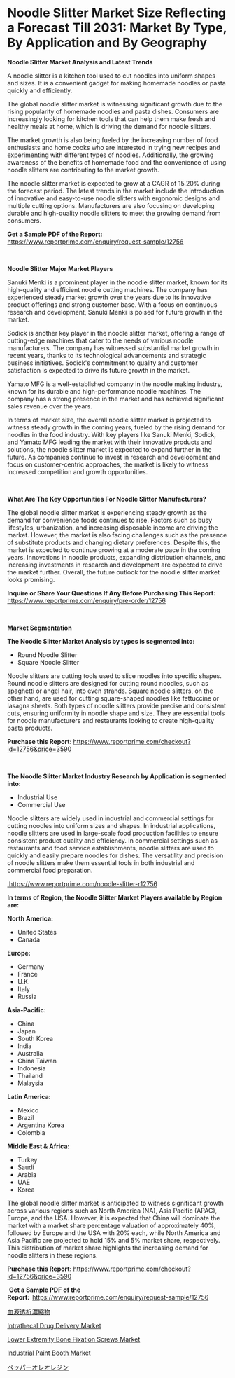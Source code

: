 <p><h1>Noodle Slitter Market Size Reflecting a Forecast Till 2031: Market By Type, By Application and By Geography</h1></p><p><strong>Noodle Slitter Market Analysis and Latest Trends</strong></p>
<p><p>A noodle slitter is a kitchen tool used to cut noodles into uniform shapes and sizes. It is a convenient gadget for making homemade noodles or pasta quickly and efficiently.</p><p>The global noodle slitter market is witnessing significant growth due to the rising popularity of homemade noodles and pasta dishes. Consumers are increasingly looking for kitchen tools that can help them make fresh and healthy meals at home, which is driving the demand for noodle slitters.</p><p>The market growth is also being fueled by the increasing number of food enthusiasts and home cooks who are interested in trying new recipes and experimenting with different types of noodles. Additionally, the growing awareness of the benefits of homemade food and the convenience of using noodle slitters are contributing to the market growth.</p><p>The noodle slitter market is expected to grow at a CAGR of 15.20% during the forecast period. The latest trends in the market include the introduction of innovative and easy-to-use noodle slitters with ergonomic designs and multiple cutting options. Manufacturers are also focusing on developing durable and high-quality noodle slitters to meet the growing demand from consumers.</p></p>
<p><strong>Get a Sample PDF of the Report:&nbsp;</strong> <a href="https://www.reportprime.com/enquiry/request-sample/12756">https://www.reportprime.com/enquiry/request-sample/12756</a></p>
<p>&nbsp;</p>
<p><strong>Noodle Slitter Major Market Players</strong></p>
<p><p>Sanuki Menki is a prominent player in the noodle slitter market, known for its high-quality and efficient noodle cutting machines. The company has experienced steady market growth over the years due to its innovative product offerings and strong customer base. With a focus on continuous research and development, Sanuki Menki is poised for future growth in the market.</p><p>Sodick is another key player in the noodle slitter market, offering a range of cutting-edge machines that cater to the needs of various noodle manufacturers. The company has witnessed substantial market growth in recent years, thanks to its technological advancements and strategic business initiatives. Sodick's commitment to quality and customer satisfaction is expected to drive its future growth in the market.</p><p>Yamato MFG is a well-established company in the noodle making industry, known for its durable and high-performance noodle machines. The company has a strong presence in the market and has achieved significant sales revenue over the years.</p><p>In terms of market size, the overall noodle slitter market is projected to witness steady growth in the coming years, fueled by the rising demand for noodles in the food industry. With key players like Sanuki Menki, Sodick, and Yamato MFG leading the market with their innovative products and solutions, the noodle slitter market is expected to expand further in the future. As companies continue to invest in research and development and focus on customer-centric approaches, the market is likely to witness increased competition and growth opportunities.</p></p>
<p>&nbsp;</p>
<p><strong>What Are The Key Opportunities For Noodle Slitter Manufacturers?</strong></p>
<p><p>The global noodle slitter market is experiencing steady growth as the demand for convenience foods continues to rise. Factors such as busy lifestyles, urbanization, and increasing disposable income are driving the market. However, the market is also facing challenges such as the presence of substitute products and changing dietary preferences. Despite this, the market is expected to continue growing at a moderate pace in the coming years. Innovations in noodle products, expanding distribution channels, and increasing investments in research and development are expected to drive the market further. Overall, the future outlook for the noodle slitter market looks promising.</p></p>
<p><strong>Inquire or Share Your Questions If Any Before Purchasing This Report:</strong> <a href="https://www.reportprime.com/enquiry/pre-order/12756">https://www.reportprime.com/enquiry/pre-order/12756</a></p>
<p>&nbsp;</p>
<p><strong>Market Segmentation</strong></p>
<p><strong>The Noodle Slitter Market Analysis by types is segmented into:</strong></p>
<p><ul><li>Round Noodle Slitter</li><li>Square Noodle Slitter</li></ul></p>
<p><p>Noodle slitters are cutting tools used to slice noodles into specific shapes. Round noodle slitters are designed for cutting round noodles, such as spaghetti or angel hair, into even strands. Square noodle slitters, on the other hand, are used for cutting square-shaped noodles like fettuccine or lasagna sheets. Both types of noodle slitters provide precise and consistent cuts, ensuring uniformity in noodle shape and size. They are essential tools for noodle manufacturers and restaurants looking to create high-quality pasta products.</p></p>
<p><strong>Purchase this Report:&nbsp;</strong><a href="https://www.reportprime.com/checkout?id=12756&price=3590">https://www.reportprime.com/checkout?id=12756&price=3590</a></p>
<p>&nbsp;</p>
<p><strong>The Noodle Slitter Market Industry Research by Application is segmented into:</strong></p>
<p><ul><li>Industrial Use</li><li>Commercial Use</li></ul></p>
<p><p>Noodle slitters are widely used in industrial and commercial settings for cutting noodles into uniform sizes and shapes. In industrial applications, noodle slitters are used in large-scale food production facilities to ensure consistent product quality and efficiency. In commercial settings such as restaurants and food service establishments, noodle slitters are used to quickly and easily prepare noodles for dishes. The versatility and precision of noodle slitters make them essential tools in both industrial and commercial food preparation.</p></p>
<p><a href="https://www.reportprime.com/noodle-slitter-r12756">&nbsp;https://www.reportprime.com/noodle-slitter-r12756</a></p>
<p><strong>In terms of Region, the Noodle Slitter Market Players available by Region are:</strong></p>
<p>
    <p> <strong> North America: </strong>
        <ul>
            <li>United States</li>
            <li>Canada</li>
        </ul>
        </p> 
    <p> <strong> Europe: </strong>
        <ul>
            <li>Germany</li>
            <li>France</li>
            <li>U.K.</li>
            <li>Italy</li>
            <li>Russia</li>
        </ul>
        </p> 
    <p> <strong> Asia-Pacific: </strong>
        <ul>
            <li>China</li>
            <li>Japan</li>
            <li>South Korea</li>
            <li>India</li>
            <li>Australia</li>
            <li>China Taiwan</li>
            <li>Indonesia</li>
            <li>Thailand</li>
            <li>Malaysia</li>
        </ul>
        </p> 
    <p> <strong> Latin America: </strong>
        <ul>
            <li>Mexico</li>
            <li>Brazil</li>
            <li>Argentina Korea</li>
            <li>Colombia</li>
        </ul>
        </p> 
    <p> <strong> Middle East & Africa: </strong>
        <ul>
            <li>Turkey</li>
            <li>Saudi</li>
            <li>Arabia</li>
            <li>UAE</li>
            <li>Korea</li>
        </ul>
    </p>
    </p>
<p><p>The global noodle slitter market is anticipated to witness significant growth across various regions such as North America (NA), Asia Pacific (APAC), Europe, and the USA. However, it is expected that China will dominate the market with a market share percentage valuation of approximately 40%, followed by Europe and the USA with 20% each, while North America and Asia Pacific are projected to hold 15% and 5% market share, respectively. This distribution of market share highlights the increasing demand for noodle slitters in these regions.</p></p>
<p><strong>Purchase this Report: </strong><a href="https://www.reportprime.com/checkout?id=12756&price=3590">https://www.reportprime.com/checkout?id=12756&price=3590</a></p>
<p>&nbsp;<strong>Get a Sample PDF of the Report:&nbsp;&nbsp;</strong><a href="https://www.reportprime.com/enquiry/request-sample/12756">https://www.reportprime.com/enquiry/request-sample/12756</a></p>
<p><strong></strong></p>
<p><p><a href="https://medium.com/@josephmiller1959/%E9%80%8F%E6%9E%90%E6%B6%B2%E6%BF%83%E7%B8%AE%E7%89%A9%E5%B8%82%E5%A0%B4%E3%81%AE%E5%88%86%E6%9E%90-%E3%82%B0%E3%83%AD%E3%83%BC%E3%83%90%E3%83%AB%E7%94%A3%E6%A5%AD%E3%81%AE%E5%B1%95%E6%9C%9B%E3%81%A8%E4%BA%88%E6%B8%AC-2024%E5%B9%B4%E3%81%8B%E3%82%892031%E5%B9%B4-ac037a810564">血液透析濃縮物</a></p><p><a href="https://www.linkedin.com/pulse/intrathecal-drug-delivery-market-size-furnishes-valuable-information-5zaqf?trackingId=yfCB%2BQTKsUejlUx6NjZalA%3D%3D">Intrathecal Drug Delivery Market</a></p><p><a href="https://www.linkedin.com/pulse/global-lower-extremity-bone-fixation-screws-market-types-applications-guqrc?trackingId=eXAQKPCQlKzBTeAlsPdg8Q%3D%3D">Lower Extremity Bone Fixation Screws Market</a></p><p><a href="https://github.com/LibbySpencer2018/Market-Research-Report-List-1/blob/main/industrial-paint-booth-market.md">Industrial Paint Booth Market</a></p><p><a href="https://github.com/oqoeusbvpadwjs08/Market-Research-Report-List-2/blob/main/682277475979.md">ペッパーオレオレジン</a></p></p>